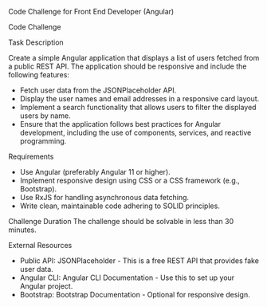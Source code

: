 Code Challenge for Front End Developer (Angular)

Code Challenge


Task Description

Create a simple Angular application that displays a list of users fetched from a public REST API. The application should be responsive and include the following features:

- Fetch user data from the JSONPlaceholder API.
- Display the user names and email addresses in a responsive card layout.
- Implement a search functionality that allows users to filter the displayed users by name.
- Ensure that the application follows best practices for Angular development, including the use of components, services, and reactive programming.


Requirements

- Use Angular (preferably Angular 11 or higher).
- Implement responsive design using CSS or a CSS framework (e.g., Bootstrap).
- Use RxJS for handling asynchronous data fetching.
- Write clean, maintainable code adhering to SOLID principles.

Challenge Duration
The challenge should be solvable in less than 30 minutes.

External Resources
- Public API: JSONPlaceholder - This is a free REST API that provides fake user data.
- Angular CLI: Angular CLI Documentation - Use this to set up your Angular project.
- Bootstrap: Bootstrap Documentation - Optional for responsive design.